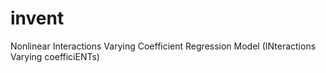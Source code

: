 # invent
Nonlinear Interactions Varying Coefficient Regression Model (INteractions Varying coefficiENTs)
